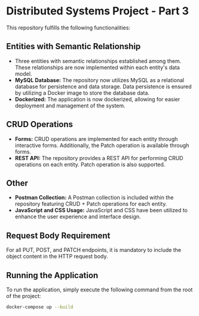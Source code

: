 # Distributed Systems Project - Part 3

This repository fulfills the following functionalities:

## Entities with Semantic Relationship

- Three entities with semantic relationships established among them. These relationships are now implemented within each entity's data model.
- **MySQL Database:** The repository now utilizes MySQL as a relational database for persistence and data storage. Data persistence is ensured by utilizing a Docker image to store the database data.
- **Dockerized:** The application is now dockerized, allowing for easier deployment and management of the system.

## CRUD Operations

- **Forms:** CRUD operations are implemented for each entity through interactive forms. Additionally, the Patch operation is available through forms.
- **REST API:** The repository provides a REST API for performing CRUD operations on each entity. Patch operation is also supported.

## Other

- **Postman Collection:** A Postman collection is included within the repository featuring CRUD + Patch operations for each entity.
- **JavaScript and CSS Usage:** JavaScript and CSS have been utilized to enhance the user experience and interface design.

## Request Body Requirement

For all PUT, POST, and PATCH endpoints, it is mandatory to include the object content in the HTTP request body.

## Running the Application

To run the application, simply execute the following command from the root of the project:

```bash
docker-compose up --build
